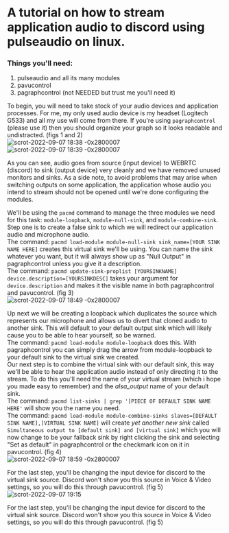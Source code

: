 # A tutorial on how to stream application audio to discord using pulseaudio on linux.  
### Things you'll need:  
1. pulseaudio and all its many modules  
2. pavucontrol  
3. pagraphcontrol (not NEEDED but trust me you'll need it)  

To begin, you will need to take stock of your audio devices and application processes. For me, my only used audio device is my headset (Logitech G533) and all my use will come from there. If you're using `pagraphcontrol` (please use it) then you should organize your graph so it looks readable and undistracted. (figs 1 and 2)  
![scrot-2022-09-07 18:38 -0x2800007](https://user-images.githubusercontent.com/74340978/188999154-ba3ea1bc-b17e-4844-b3bf-61ff22e5398b.jpg)  
![scrot-2022-09-07 18:39 -0x2800007](https://user-images.githubusercontent.com/74340978/188999159-29aa10a5-1f89-493e-9764-8dec0b984936.jpg)  
  
As you can see, audio goes from source (input device) to WEBRTC (discord) to sink (output device) very cleanly and we have removed unused monitors and sinks. As a side note, to avoid problems that may arise when switching outputs on some application, the application whose audio you intend to stream should not be opened until we're done configuring the modules.  

We'll be using the `pacmd` command to manage the three modules we need for this task: `module-loopback`, `module-null-sink`, and `module-combine-sink`. Step one is to create a false sink to which we will redirect our application audio and microphone audio.  
The command: `pacmd load-module module-null-sink sink_name=[YOUR SINK NAME HERE]` creates this virtual sink we'll be using. You can name the sink whatever you want, but it will always show up as "Null Output" in pagraphcontrol unless you give it a description.  
The command: `pacmd update-sink-proplist [YOURSINKNAME] device.description=[YOURSINKDESC]` takes your argument for `device.description` and makes it the visible name in both pagraphcontrol and pavucontrol. (fig 3)  
![scrot-2022-09-07 18:49 -0x2800007](https://user-images.githubusercontent.com/74340978/188999242-4abcdf6c-fac9-44a7-9fa4-10c7dc4d9e5b.jpg)

Up next we will be creating a loopback which duplicates the source which represents our microphone and allows us to divert that cloned audio to another sink. This will default to your default output sink which will likely cause you to be able to hear yourself, so be warned.  
The command: `pacmd load-module module-loopback` does this. With pagraphcontrol you can simply drag the arrow from module-loopback to your default sink to the virtual sink we created.  
Our next step is to combine the virtual sink with our default sink, this way we'll be able to hear the application audio instead of only directing it to the stream. To do this you'll need the name of your virtual stream (which i hope you made easy to remember) and the *alsa_output* name of your default sink.  
The command: `pacmd list-sinks | grep '[PIECE OF DEFAULT SINK NAME HERE'` will show you the name you need.  
The command: `pacmd load-module module-combine-sinks slaves=[DEFAULT SINK NAME],[VIRTUAL SINK NAME]` will create *yet another new sink* called `Simultaneous output to [default sink] and [virtual sink]` which you will now change to be your fallback sink by right clicking the sink and selecting "Set as default" in pagraphcontrol or the checkmark icon on it in pavucontrol. (fig 4)  
![scrot-2022-09-07 18:59 -0x2800007](https://user-images.githubusercontent.com/74340978/188999296-07cb01e5-e07c-4f92-8f39-0439e626d3b2.jpg)

For the last step, you'll be changing the input device for discord to the virtual sink source. Discord won't show you this source in Voice & Video settings, so you will do this through pavucontrol. (fig 5)  
![scrot-2022-09-07 19:15](https://user-images.githubusercontent.com/74340978/188999364-483fd8ad-7bd9-45c8-adc8-d0513179754d.jpg)

For the last step, you'll be changing the input device for discord to the virtual sink source. Discord won't show you this source in Voice & Video settings, so you will do this through pavucontrol. (fig 5)  
